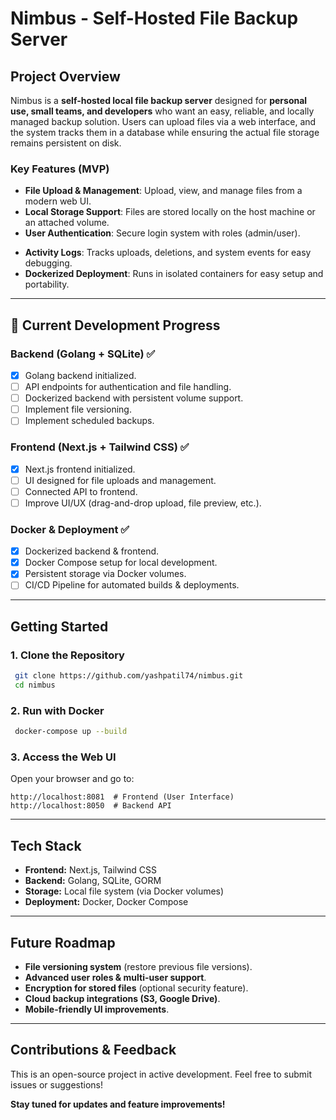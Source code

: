 # Nimbus - Self-Hosted File Backup Server

## Project Overview
Nimbus is a **self-hosted local file backup server** designed for **personal use, small teams, and developers** who want an easy, reliable, and locally managed backup solution. Users can upload files via a web interface, and the system tracks them in a database while ensuring the actual file storage remains persistent on disk.

### Key Features (MVP)
- **File Upload & Management**: Upload, view, and manage files from a modern web UI.
- **Local Storage Support**: Files are stored locally on the host machine or an attached volume.
- **User Authentication**: Secure login system with roles (admin/user).
<!-- - **Scheduled Backups**: Users can configure automated backups. -->
- **Activity Logs**: Tracks uploads, deletions, and system events for easy debugging.
- **Dockerized Deployment**: Runs in isolated containers for easy setup and portability.

---

## 🚀 Current Development Progress
### **Backend (Golang + SQLite)** ✅
- [x] Golang backend initialized.
- [ ] API endpoints for authentication and file handling.
- [ ] Dockerized backend with persistent volume support.
- [ ] Implement file versioning.
- [ ] Implement scheduled backups.

### **Frontend (Next.js + Tailwind CSS)** ✅
- [x] Next.js frontend initialized.
- [ ] UI designed for file uploads and management.
- [ ] Connected API to frontend.
- [ ] Improve UI/UX (drag-and-drop upload, file preview, etc.).

### **Docker & Deployment** ✅
- [x] Dockerized backend & frontend.
- [x] Docker Compose setup for local development.
- [x] Persistent storage via Docker volumes.
- [ ] CI/CD Pipeline for automated builds & deployments.

---

## Getting Started
### **1. Clone the Repository**
```bash
 git clone https://github.com/yashpatil74/nimbus.git
 cd nimbus
```

### **2. Run with Docker**
```bash
 docker-compose up --build
```

### **3. Access the Web UI**
Open your browser and go to:
```
http://localhost:8081  # Frontend (User Interface)
http://localhost:8050  # Backend API
```

---

## Tech Stack
- **Frontend:** Next.js, Tailwind CSS
- **Backend:** Golang, SQLite, GORM
- **Storage:** Local file system (via Docker volumes)
- **Deployment:** Docker, Docker Compose

---

## Future Roadmap
- **File versioning system** (restore previous file versions).
- **Advanced user roles & multi-user support**.
- **Encryption for stored files** (optional security feature).
- **Cloud backup integrations (S3, Google Drive)**.
- **Mobile-friendly UI improvements**.

---

## Contributions & Feedback
This is an open-source project in active development. Feel free to submit issues or suggestions!

**Stay tuned for updates and feature improvements!**

